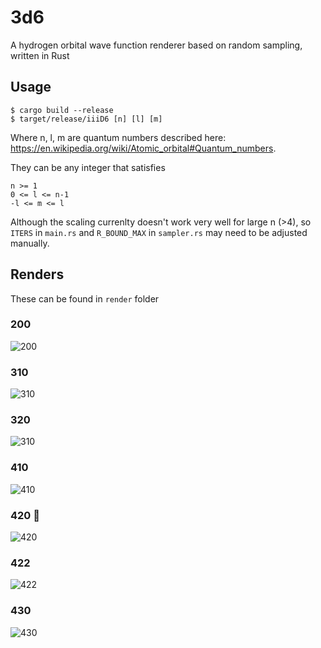 # 3d6
A hydrogen orbital wave function renderer based on random sampling, written in Rust

## Usage
```
$ cargo build --release
$ target/release/iiiD6 [n] [l] [m]
```

Where n, l, m are quantum numbers described here: https://en.wikipedia.org/wiki/Atomic_orbital#Quantum_numbers. 

They can be any integer that satisfies
```
n >= 1
0 <= l <= n-1
-l <= m <= l
```
Although the scaling currenlty doesn't work very well for large n (>4), so `ITERS` in `main.rs` and `R_BOUND_MAX` in `sampler.rs` may
need to be adjusted manually.

## Renders
These can be found in `render` folder
### 200
![200](https://github.com/cbeuw/iiiD6/blob/master/render/200.png)
### 310
![310](https://github.com/cbeuw/iiiD6/blob/master/render/310.png)
### 320
![310](https://github.com/cbeuw/iiiD6/blob/master/render/310.png)
### 410
![410](https://github.com/cbeuw/iiiD6/blob/master/render/410.png)
### 420 🌳
![420](https://github.com/cbeuw/iiiD6/blob/master/render/420.png)
### 422
![422](https://github.com/cbeuw/iiiD6/blob/master/render/422.png)
### 430
![430](https://github.com/cbeuw/iiiD6/blob/master/render/430.png)

